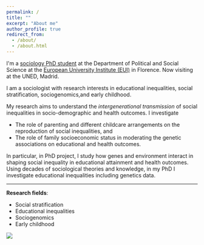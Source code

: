 ```yaml
---
permalink: /
title: ""
excerpt: "About me"
author_profile: true
redirect_from: 
  - /about/
  - /about.html
---
```




I'm a [sociology PhD student](https://www.eui.eu/people?id=gaia-ghirardi) at the Department of Political and Social Science at the [European University Institute (EUI)](https://www.eui.eu/en/academic-units/political-and-social-sciences) in Florence. Now visiting at the UNED, Madrid.  

I am a sociologist with research interests in educational inequalities, social stratification, sociogenomics,and early childhood. 

My research aims to understand the *intergenerational transmission* of social inequalities in socio-demographic and health outcomes. I investigate 
* The role of parenting and different childcare arrangements on the reproduction of social inequalities, and
* The role of family socioeconomic status in moderating the genetic associations on educational and health outcomes.  

In particular, in PhD project, I study how genes and environment interact in shaping social inequality in educational attainment and health outcomes. Using decades of sociological theories and knowledge, in my PhD I investigate educational inequalities including genetics data. 



---

**Research fields**:   
* Social stratification
* Educational inequalities
* Sociogenomics
* Early childhood

  

![](http://gaiaghirardi.github.io/images/bybike1.jpeg)



